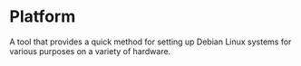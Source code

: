 # Platform

A tool that provides a quick method for setting up Debian Linux systems for various purposes on a variety of hardware.
